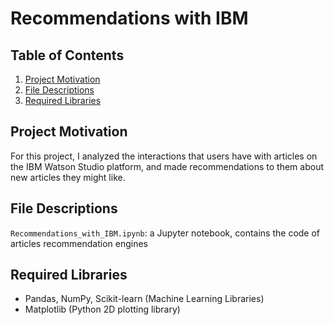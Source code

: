 # Recommendations with IBM

## Table of Contents

1. [Project Motivation](#motivation)
2. [File Descriptions](#files)
3. [Required Libraries](#libraries)


## Project Motivation <a name="motivation"></a>

For this project, I analyzed the interactions that users have with articles on the IBM Watson Studio platform, 
and made recommendations to them about new articles they might like. 

## File Descriptions <a name="files"></a>
`Recommendations_with_IBM.ipynb`: a Jupyter notebook, contains the code of articles recommendation engines 

## Required Libraries <a name="libraries"></a>

- Pandas, NumPy, Scikit-learn (Machine Learning Libraries)
- Matplotlib (Python 2D plotting library)

